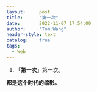 ```yaml
---
layout:     post
title:      "第一次"
date:       2022-11-07 17:54:00
author:     "Tom Wang"
header-style: text
catalog: 	true
tags:		
  - Web
---
```


1. 「**第一次**」第一次。


**都是这个时代的缩影。**